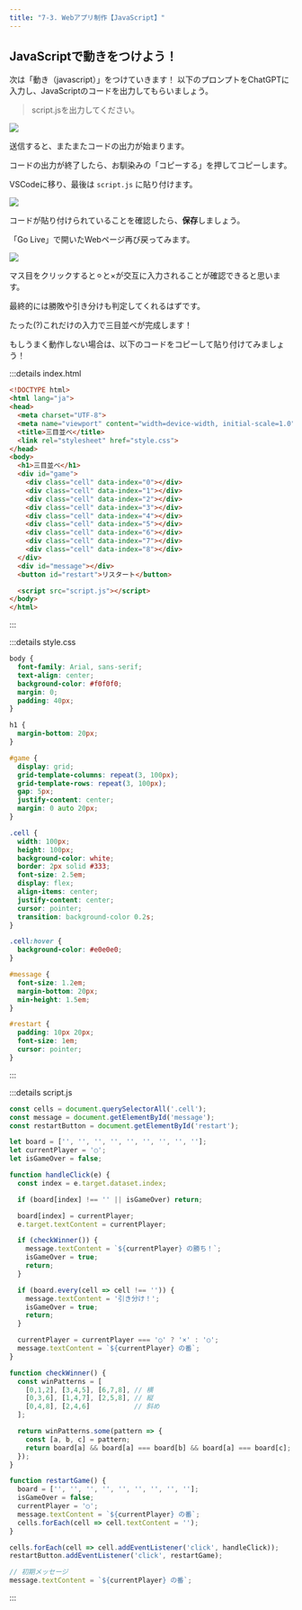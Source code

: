 ```yaml
---
title: "7-3. Webアプリ制作【JavaScript】"
---
```


## JavaScriptで動きをつけよう！

次は「動き（javascript）」をつけていきます！
以下のプロンプトをChatGPTに入力し、JavaScriptのコードを出力してもらいましょう。

>script.jsを出力してください。

![](/images/itboot2025/chatgpt-js-sanmoku.png)

送信すると、またまたコードの出力が始まります。

コードの出力が終了したら、お馴染みの「コピーする」を押してコピーします。

VSCodeに移り、最後は `script.js` に貼り付けます。

![](/images/itboot2025/vscode-js-sanmoku-1.png)

コードが貼り付けられていることを確認したら、**保存**しましょう。

「Go Live」で開いたWebページ再び戻ってみます。

![](/images/itboot2025/vscode-golive-test-sanmoku-3.png)

マス目をクリックすると⚪︎と×が交互に入力されることが確認できると思います。

最終的には勝敗や引き分けも判定してくれるはずです。

たった(?)これだけの入力で三目並べが完成します！

もしうまく動作しない場合は、以下のコードをコピーして貼り付けてみましょう！

:::details index.html
```html
<!DOCTYPE html>
<html lang="ja">
<head>
  <meta charset="UTF-8">
  <meta name="viewport" content="width=device-width, initial-scale=1.0">
  <title>三目並べ</title>
  <link rel="stylesheet" href="style.css">
</head>
<body>
  <h1>三目並べ</h1>
  <div id="game">
    <div class="cell" data-index="0"></div>
    <div class="cell" data-index="1"></div>
    <div class="cell" data-index="2"></div>
    <div class="cell" data-index="3"></div>
    <div class="cell" data-index="4"></div>
    <div class="cell" data-index="5"></div>
    <div class="cell" data-index="6"></div>
    <div class="cell" data-index="7"></div>
    <div class="cell" data-index="8"></div>
  </div>
  <div id="message"></div>
  <button id="restart">リスタート</button>

  <script src="script.js"></script>
</body>
</html>
```
:::

:::details style.css
```css
body {
  font-family: Arial, sans-serif;
  text-align: center;
  background-color: #f0f0f0;
  margin: 0;
  padding: 40px;
}

h1 {
  margin-bottom: 20px;
}

#game {
  display: grid;
  grid-template-columns: repeat(3, 100px);
  grid-template-rows: repeat(3, 100px);
  gap: 5px;
  justify-content: center;
  margin: 0 auto 20px;
}

.cell {
  width: 100px;
  height: 100px;
  background-color: white;
  border: 2px solid #333;
  font-size: 2.5em;
  display: flex;
  align-items: center;
  justify-content: center;
  cursor: pointer;
  transition: background-color 0.2s;
}

.cell:hover {
  background-color: #e0e0e0;
}

#message {
  font-size: 1.2em;
  margin-bottom: 20px;
  min-height: 1.5em;
}

#restart {
  padding: 10px 20px;
  font-size: 1em;
  cursor: pointer;
}
```
:::

:::details script.js
```js
const cells = document.querySelectorAll('.cell');
const message = document.getElementById('message');
const restartButton = document.getElementById('restart');

let board = ['', '', '', '', '', '', '', '', ''];
let currentPlayer = '○';
let isGameOver = false;

function handleClick(e) {
  const index = e.target.dataset.index;

  if (board[index] !== '' || isGameOver) return;

  board[index] = currentPlayer;
  e.target.textContent = currentPlayer;

  if (checkWinner()) {
    message.textContent = `${currentPlayer} の勝ち！`;
    isGameOver = true;
    return;
  }

  if (board.every(cell => cell !== '')) {
    message.textContent = '引き分け！';
    isGameOver = true;
    return;
  }

  currentPlayer = currentPlayer === '○' ? '×' : '○';
  message.textContent = `${currentPlayer} の番`;
}

function checkWinner() {
  const winPatterns = [
    [0,1,2], [3,4,5], [6,7,8], // 横
    [0,3,6], [1,4,7], [2,5,8], // 縦
    [0,4,8], [2,4,6]           // 斜め
  ];

  return winPatterns.some(pattern => {
    const [a, b, c] = pattern;
    return board[a] && board[a] === board[b] && board[a] === board[c];
  });
}

function restartGame() {
  board = ['', '', '', '', '', '', '', '', ''];
  isGameOver = false;
  currentPlayer = '○';
  message.textContent = `${currentPlayer} の番`;
  cells.forEach(cell => cell.textContent = '');
}

cells.forEach(cell => cell.addEventListener('click', handleClick));
restartButton.addEventListener('click', restartGame);

// 初期メッセージ
message.textContent = `${currentPlayer} の番`;
```
:::